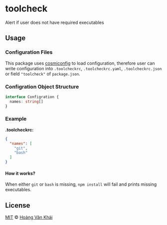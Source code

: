 # toolcheck

Alert if user does not have required executables

## Usage

### Configuration Files

This package uses [cosmiconfig](https://github.com/davidtheclark/cosmiconfig) to load configuration, therefore user can write configuration into `.toolcheckrc`, `.toolcheckrc.yaml`, `.toolcheckrc.json` or field `"toolcheck"` of `package.json`.

### Configration Object Structure

```typescript
interface Configration {
  names: string[]
}
```

### Example

**.toolcheckrc:**

```json
{
  "names": [
    "git",
    "bash"
  ]
}
```

#### How it works?

When either `git` or `bash` is missing, `npm install` will fail and prints missing executables.

## License

[MIT](https://git.io/fxfME) © [Hoàng Văn Khải](https://github.com/KSXGitHub)
